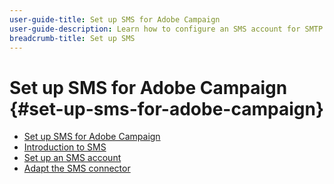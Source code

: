 ```yaml
---
user-guide-title: Set up SMS for Adobe Campaign
user-guide-description: Learn how to configure an SMS account for SMTP providers, how Adobe Campaign handles SMS, and how to analyze and troubleshoot the configuration. 
breadcrumb-title: Set up SMS
---
```


# Set up SMS for Adobe Campaign {#set-up-sms-for-adobe-campaign}

+ [Set up SMS for Adobe Campaign](/help/tutorial-sms/overview.md)
+ [Introduction to SMS](/help/tutorial-sms/introduction-to-sms.md)
+ [Set up an SMS account](/help/tutorial-sms/set-up-account-for-standard-smpp-provider.md)
+ [Adapt the SMS connector](/help/tutorial-sms/adapt-sms-connector-to-smpp-provider.md)
